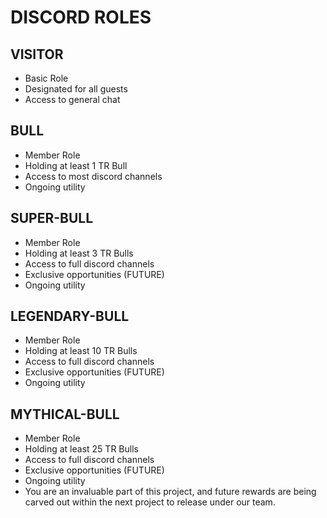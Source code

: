# DISCORD ROLES

## VISITOR

* Basic Role
* Designated for all guests
* Access to general chat

## BULL

* Member Role
* Holding at least 1 TR Bull&#x20;
* Access to most discord channels
* Ongoing utility

## SUPER-BULL

* Member Role
* Holding at least 3 TR Bulls
* Access to full discord channels
* Exclusive opportunities (FUTURE)
* Ongoing utility

## LEGENDARY-BULL

* Member Role
* Holding at least 10 TR Bulls
* Access to full discord channels
* Exclusive opportunities (FUTURE)
* Ongoing utility

## MYTHICAL-BULL

* Member Role
* Holding at least 25 TR Bulls
* Access to full discord channels
* Exclusive opportunities (FUTURE)
* Ongoing utility
* You are an invaluable part of this project, and future rewards are being carved out within the next project to release under our team. &#x20;

